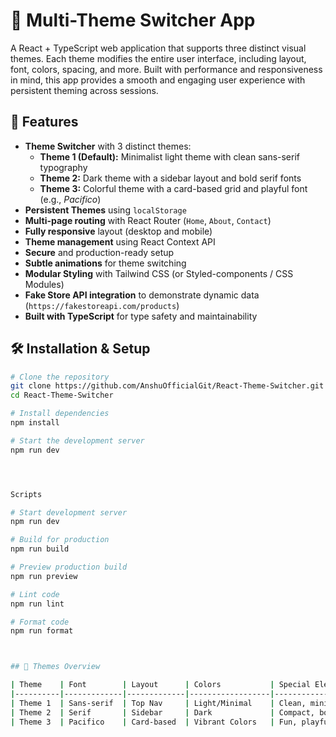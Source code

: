 # 🎨 Multi-Theme Switcher App

A React + TypeScript web application that supports three distinct visual themes. Each theme modifies the entire user interface, including layout, font, colors, spacing, and more. Built with performance and responsiveness in mind, this app provides a smooth and engaging user experience with persistent theming across sessions.

## 🚀 Features

- **Theme Switcher** with 3 distinct themes:
  - **Theme 1 (Default):** Minimalist light theme with clean sans-serif typography
  - **Theme 2:** Dark theme with a sidebar layout and bold serif fonts
  - **Theme 3:** Colorful theme with a card-based grid and playful font (e.g., *Pacifico*)
- **Persistent Themes** using `localStorage`
- **Multi-page routing** with React Router (`Home`, `About`, `Contact`)
- **Fully responsive** layout (desktop and mobile)
- **Theme management** using React Context API
- **Secure** and production-ready setup
- **Subtle animations** for theme switching
- **Modular Styling** with Tailwind CSS (or Styled-components / CSS Modules)
- **Fake Store API integration** to demonstrate dynamic data (`https://fakestoreapi.com/products`)
- **Built with TypeScript** for type safety and maintainability

## 🛠️ Installation & Setup

```bash
# Clone the repository
git clone https://github.com/AnshuOfficialGit/React-Theme-Switcher.git
cd React-Theme-Switcher

# Install dependencies
npm install

# Start the development server
npm run dev




Scripts

# Start development server
npm run dev

# Build for production
npm run build

# Preview production build
npm run preview

# Lint code
npm run lint

# Format code
npm run format



## 🎨 Themes Overview

| Theme    | Font        | Layout      | Colors           | Special Elements            |
|----------|-------------|-------------|------------------|-----------------------------|
| Theme 1  | Sans-serif  | Top Nav     | Light/Minimal    | Clean, minimalist           |
| Theme 2  | Serif       | Sidebar     | Dark             | Compact, bold               |
| Theme 3  | Pacifico    | Card-based  | Vibrant Colors   | Fun, playful, spacious      |
